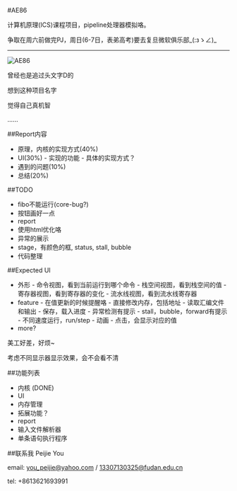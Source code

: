 #AE86

计算机原理(ICS)课程项目，pipeline处理器模拟咯。

争取在周六前做完PJ，周日(6-7日，表弟高考)要去复旦微软俱乐部\_(:зゝ∠)_

---
![AE86](http://i.ytimg.com/vi/Gah8FnYSypk/maxresdefault.jpg)

曾经也是追过头文字D的

想到这种项目名字

觉得自己真机智

......

##Report内容
-    原理，内核的实现方式(40%)
-    UI(30%)
    -    实现的功能
    -    具体的实现方式？
-    遇到的问题(10%)
-    总结(20%)

##TODO
-    fibo不能运行(core-bug?)
-    按钮画好一点
-    report
-    使用html优化咯
-    异常的展示
-    stage，有颜色的框, status, stall, bubble
-    代码整理

##Expected UI
-    外形
    -    命令视图，看到当前运行到哪个命令
    -    栈空间视图，看到栈空间的值
    -    寄存器视图，看到寄存器的变化
    -    流水线视图，看到流水线寄存器
-    feature
    -    在值更新的时候提醒咯
    -    直接修改内存，包括地址
    -    读取汇编文件和输出
    -    保存，载入进度
    -    异常检测有提示
    -    stall，bubble，forward有提示
    -    不同速度运行，run/step
    -    动画
    -    点击，会显示对应的值
-    more?

美工好差，好烦~

考虑不同显示器显示效果，会不会看不清

##功能列表

-    内核    (DONE)
-    UI
-    内存管理
-    拓展功能？
-    report
-    输入文件解析器
-    单条语句执行程序

##联系我
Peijie You

email:    you_peijie@yahoo.com / 13307130325@fudan.edu.cn

tel:        +8613621693991
